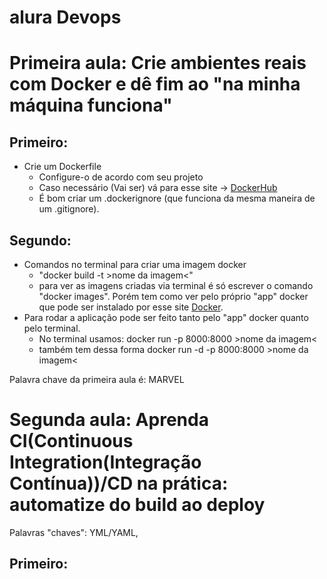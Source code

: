 # alura Devops

# Primeira aula: Crie ambientes reais com Docker e dê fim ao "na minha máquina funciona"
## Primeiro:
- Crie um Dockerfile
  - Configure-o de acordo com seu projeto
  - Caso necessário (Vai ser) vá para esse site -> [DockerHub](https://hub.docker.com)
  - É bom criar um .dockerignore (que funciona da mesma maneira de um 
  .gitignore).

## Segundo:
- Comandos no terminal para criar uma imagem docker
  - "docker build -t >nome da imagem<"
  - para ver as imagens criadas via terminal é só escrever o comando "docker images". Porém tem como ver pelo próprio "app" docker que pode ser instalado por esse site [Docker](https://www.docker.com).
- Para rodar a aplicação pode ser feito tanto pelo "app" docker quanto pelo terminal.
  - No terminal usamos: docker run -p 8000:8000 >nome da imagem<
  - também tem dessa forma docker run -d -p 8000:8000 >nome da imagem<

Palavra chave da primeira aula é: MARVEL

# Segunda aula: Aprenda CI(Continuous Integration(Integração Contínua))/CD na prática: automatize do build ao deploy
Palavras "chaves": YML/YAML,  
## Primeiro:
